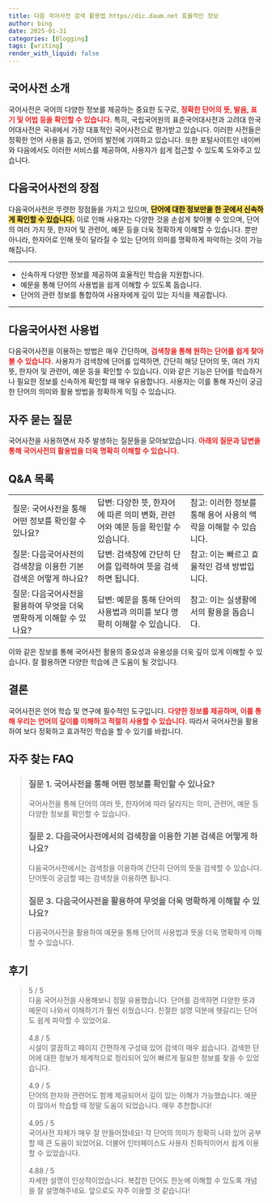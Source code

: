 ```yaml
---
title: 다음 국어사전 검색 활용법 https//dic.daum.net 효율적인 정보
author: bing
date: 2025-01-31
categories: [Blogging]
tags: [writing]
render_with_liquid: false
---
```



<h2 id='국어사전_소개'>국어사전 소개</h2>

<p>국어사전은 국어의 다양한 정보를 제공하는 중요한 도구로, <b><span style="color: #ee2323;">정확한 단어의 뜻, 발음, 표기 및 어법 등을 확인할 수 있습니다.</span></b> 특히, 국립국어원의 표준국어대사전과 고려대 한국어대사전은 국내에서 가장 대표적인 국어사전으로 평가받고 있습니다. 이러한 사전들은 정확한 언어 사용을 돕고, 언어의 발전에 기여하고 있습니다. 또한 포털사이트인 네이버와 다음에서도 이러한 서비스를 제공하여, 사용자가 쉽게 접근할 수 있도록 도와주고 있습니다.</p>

<h2 id='다음국어사전의_장점'>다음국어사전의 장점</h2>

<p>다음국어사전은 뚜렷한 장점들을 가지고 있으며, <b><span style="background-color: #ffe066;">단어에 대한 정보만을 한 곳에서 신속하게 확인할 수 있습니다.</span></b> 이로 인해 사용자는 다양한 것을 손쉽게 찾아볼 수 있으며, 단어의 여러 가지 뜻, 한자어 및 관련어, 예문 등을 더욱 정확하게 이해할 수 있습니다. 뿐만 아니라, 한자어로 인해 뜻이 달라질 수 있는 단어의 의미를 명확하게 파악하는 것이 가능해집니다.</p>

<hr />

<ul>
    <li>신속하게 다양한 정보를 제공하여 효율적인 학습을 지원합니다.</li>
    <li>예문을 통해 단어의 사용법을 쉽게 이해할 수 있도록 돕습니다.</li>
    <li>단어의 관련 정보를 통합하여 사용자에게 깊이 있는 지식을 제공합니다.</li>
</ul>

<hr />

<h2 id='다음국어사전_사용법'>다음국어사전 사용법</h2>

<p>다음국어사전을 이용하는 방법은 매우 간단하며, <b><span style="color: #ee2323;">검색창을 통해 원하는 단어를 쉽게 찾아볼 수 있습니다.</span></b> 사용자가 검색창에 단어를 입력하면, 간단히 해당 단어의 뜻, 여러 가지 뜻, 한자어 및 관련어, 예문 등을 확인할 수 있습니다. 이와 같은 기능은 단어를 학습하거나 필요한 정보를 신속하게 확인할 때 매우 유용합니다. 사용자는 이를 통해 자신이 궁금한 단어의 의미와 활용 방법을 정확하게 익힐 수 있습니다.</p>

<h2 id='자주_묻는_질문'>자주 묻는 질문</h2>

<p>국어사전을 사용하면서 자주 발생하는 질문들을 모아보았습니다. <b><span style="color: #ee2323;">아래의 질문과 답변을 통해 국어사전의 활용법을 더욱 명확히 이해할 수 있습니다.</span></b></p>

<h2 id='QNA_목록'>Q&A 목록</h2>

<table>
    <tr>
        <td>질문: 국어사전을 통해 어떤 정보를 확인할 수 있나요?</td>
        <td>답변: 다양한 뜻, 한자어에 따른 의미 변화, 관련어와 예문 등을 확인할 수 있습니다.</td>
        <td>참고: 이러한 정보를 통해 용어 사용의 맥락을 이해할 수 있습니다.</td>
    </tr>
    <tr>
        <td>질문: 다음국어사전의 검색창을 이용한 기본 검색은 어떻게 하나요?</td>
        <td>답변: 검색창에 간단히 단어를 입력하여 뜻을 검색하면 됩니다.</td>
        <td>참고: 이는 빠르고 효율적인 검색 방법입니다.</td>
    </tr>
    <tr>
        <td>질문: 다음국어사전을 활용하여 무엇을 더욱 명확하게 이해할 수 있나요?</td>
        <td>답변: 예문을 통해 단어의 사용법과 의미를 보다 명확히 이해할 수 있습니다.</td>
        <td>참고: 이는 실생활에서의 활용을 돕습니다.</td>
    </tr>
</table>

<p>이와 같은 정보를 통해 국어사전 활용의 중요성과 유용성을 더욱 깊이 있게 이해할 수 있습니다. 잘 활용하면 다양한 학습에 큰 도움이 될 것입니다.</p>

<h2 id='결론'>결론</h2>

<p>국어사전은 언어 학습 및 연구에 필수적인 도구입니다. <b><span style="color: #ee2323;">다양한 정보를 제공하며, 이를 통해 우리는 언어의 깊이를 이해하고 적절히 사용할 수 있습니다.</span></b> 따라서 국어사전을 활용하여 보다 정확하고 효과적인 학습을 할 수 있기를 바랍니다.</p>


<h2 id='자주_찾는_FAQ'>자주 찾는 FAQ</h2>
<div itemscope="" itemtype="https://schema.org/FAQPage"> 
<blockquote> 
<div itemscope="" itemprop="mainEntity" itemtype="https://schema.org/Question"> 
<h3 itemprop="name">질문 1. 국어사전을 통해 어떤 정보를 확인할 수 있나요?</h3> 
<div itemscope="" itemprop="acceptedAnswer" itemtype="https://schema.org/Answer"> 
<span itemprop="text"> 
<p>국어사전을 통해 단어의 여러 뜻, 한자어에 따라 달라지는 의미, 관련어, 예문 등 다양한 정보를 확인할 수 있습니다.</p> 
</span> 
</div> 
</div> 
<div itemscope="" itemprop="mainEntity" itemtype="https://schema.org/Question"> 
<h3 itemprop="name">질문 2. 다음국어사전에서의 검색창을 이용한 기본 검색은 어떻게 하나요?</h3> 
<div itemscope="" itemprop="acceptedAnswer" itemtype="https://schema.org/Answer"> 
<span itemprop="text"> 
<p>다음국어사전에서는 검색창을 이용하여 간단히 단어의 뜻을 검색할 수 있습니다. 단어뜻이 궁금할 때는 검색창을 이용하면 됩니다.</p> 
</span> 
</div> 
</div> 
<div itemscope="" itemprop="mainEntity" itemtype="https://schema.org/Question"> 
<h3 itemprop="name">질문 3. 다음국어사전을 활용하여 무엇을 더욱 명확하게 이해할 수 있나요?</h3> 
<div itemscope="" itemprop="acceptedAnswer" itemtype="https://schema.org/Answer"> 
<span itemprop="text"> 
<p>다음국어사전을 활용하여 예문을 통해 단어의 사용법과 뜻을 더욱 명확하게 이해할 수 있습니다.</p> 
</span> 
</div> 
</div> 
</blockquote> 
</div>
<h2 id='후기'>후기</h2>
<div itemscope itemtype="https://schema.org/Product">
  <blockquote>
  <div itemprop="review" itemscope itemtype="https://schema.org/Review">
      <div itemprop="reviewRating" itemscope itemtype="https://schema.org/Rating"> <span itemprop="ratingValue">5</span> / <span itemprop="bestRating">5</span> </div>
      <span itemprop="reviewBody">다음 국어사전을 사용해보니 정말 유용했습니다. 단어를 검색하면 다양한 뜻과 예문이 나와서 이해하기가 훨씬 쉬웠습니다. 친절한 설명 덕분에 헷갈리는 단어도 쉽게 파악할 수 있었어요.</span>
  </div>
  <br>
  <div itemprop="review" itemscope itemtype="https://schema.org/Review">
      <div itemprop="reviewRating" itemscope itemtype="https://schema.org/Rating"> <span itemprop="ratingValue">4.8</span> / <span itemprop="bestRating">5</span> </div>
      <span itemprop="reviewBody">시설이 깔끔하고 페이지 간편하게 구성돼 있어 검색이 매우 쉽습니다. 검색한 단어에 대한 정보가 체계적으로 정리되어 있어 빠르게 필요한 정보를 찾을 수 있었습니다.</span>
  </div>
  <br>
  <div itemprop="review" itemscope itemtype="https://schema.org/Review">
      <div itemprop="reviewRating" itemscope itemtype="https://schema.org/Rating"> <span itemprop="ratingValue">4.9</span> / <span itemprop="bestRating">5</span> </div>
      <span itemprop="reviewBody">단어의 한자와 관련어도 함께 제공되어서 깊이 있는 이해가 가능했습니다. 예문이 많아서 학습할 때 정말 도움이 되었습니다. 매우 추천합니다!</span>
  </div>
  <br>
  <div itemprop="review" itemscope itemtype="https://schema.org/Review">
      <div itemprop="reviewRating" itemscope itemtype="https://schema.org/Rating"> <span itemprop="ratingValue">4.95</span> / <span itemprop="bestRating">5</span> </div>
      <span itemprop="reviewBody">국어사전 자체가 매우 잘 만들어졌네요! 각 단어의 의미가 정확히 나와 있어 공부할 때 큰 도움이 되었어요. 더불어 인터페이스도 사용자 친화적이어서 쉽게 이용할 수 있었습니다.</span>
  </div>
  <br>
  <div itemprop="review" itemscope itemtype="https://schema.org/Review">
      <div itemprop="reviewRating" itemscope itemtype="https://schema.org/Rating"> <span itemprop="ratingValue">4.88</span> / <span itemprop="bestRating">5</span> </div>
      <span itemprop="reviewBody">자세한 설명이 인상적이었습니다. 복잡한 단어도 한눈에 이해할 수 있도록 개념을 잘 설명해주네요. 앞으로도 자주 이용할 것 같습니다!</span>
  </div>
  </blockquote>
</div>
